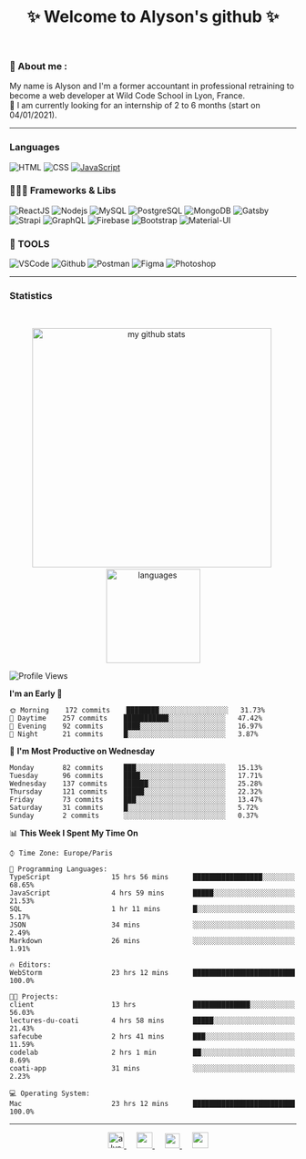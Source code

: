 <h1 align="center">
 ✨ Welcome to Alyson's github ✨
</h1>

<br/>

### 📖 About me :

My name is Alyson and I'm a former accountant in professional retraining to become a web developer at Wild Code School in Lyon, France. <br/>
🎯  I am currently looking for an internship of 2 to 6 months (start on 04/01/2021).

---

### Languages

![HTML](https://img.shields.io/badge/-HTML5-fff?&logo=HTML5)
![CSS](https://img.shields.io/badge/-CSS-fff?&logo=CSS3&logoColor=1572B6)
[![JavaScript](https://img.shields.io/badge/-JavaScript-fff?&logo=JavaScript&logoColor=ddc508)](https://github.com/alyson-b69?tab=repositories&q=&type=&language=javascript)



### 👩🏻‍💻 Frameworks & Libs

![ReactJS](https://img.shields.io/badge/-ReactJS-fff?&logo=React)
![Nodejs](https://img.shields.io/badge/-NodeJs-fff?&logo=node.js)
![MySQL](https://img.shields.io/badge/-MySQL-fff?&logo=MySQL)
![PostgreSQL](https://img.shields.io/badge/-PostgreSQL-fff?&logo=PostgreSQL&logoColor=336791)
![MongoDB](https://img.shields.io/badge/-MongoDB-fff?&logo=MongoDB)
![Gatsby](https://img.shields.io/badge/-Gatsby-fff?&logo=Gatsby&logoColor=8A2BE2)
![Strapi](https://img.shields.io/badge/-Strapi-fff?&logo=Strapi)
![GraphQL](https://img.shields.io/badge/-GraphQL-fff?&logo=GraphQL&logoColor=E10098)
![Firebase](https://img.shields.io/badge/-Firebase-fff?&logo=Firebase)
![Bootstrap](https://img.shields.io/badge/-Bootstrap-fff?&logo=Bootstrap&logoColor=563D7C)
![Material-UI](https://img.shields.io/badge/-MaterialUI-fff?&logo=Material-UI&logoColor=0081CB)

### 🔧 TOOLS

![VSCode](https://img.shields.io/badge/-VSCode-fff?&logo=Visual-studio-code&logoColor=007ACC)
![Github](https://img.shields.io/badge/-Github-fff?&logo=Github&logoColor=181717)
![Postman](https://img.shields.io/badge/-Postman-fff?&logo=Postman)
![Figma](https://img.shields.io/badge/-Figma-fff?&logo=Figma)
![Photoshop](https://img.shields.io/badge/-Photoshop-fff?&logo=Adobe-Photoshop&logoColor=31A8FF)

---

### Statistics

<br>

<p align="center">
<img src="https://github-readme-stats.vercel.app/api?username=alyson-b69&show_icons=true&theme=buefy" alt="my github stats" width="420"/>&nbsp;<img src="https://github-readme-stats.vercel.app/api/top-langs/?username=alyson-b69&layout=compact&theme=buefy" alt="languages" height="165">
</p>

<!--START_SECTION:waka-->
![Profile Views](http://img.shields.io/badge/Profile%20Views-2-blue)

**I'm an Early 🐤** 

```text
🌞 Morning    172 commits    ████████░░░░░░░░░░░░░░░░░   31.73% 
🌆 Daytime    257 commits    ███████████░░░░░░░░░░░░░░   47.42% 
🌃 Evening    92 commits     ████░░░░░░░░░░░░░░░░░░░░░   16.97% 
🌙 Night      21 commits     █░░░░░░░░░░░░░░░░░░░░░░░░   3.87%

```
📅 **I'm Most Productive on Wednesday** 

```text
Monday       82 commits     ███░░░░░░░░░░░░░░░░░░░░░░   15.13% 
Tuesday      96 commits     ████░░░░░░░░░░░░░░░░░░░░░   17.71% 
Wednesday    137 commits    ██████░░░░░░░░░░░░░░░░░░░   25.28% 
Thursday     121 commits    █████░░░░░░░░░░░░░░░░░░░░   22.32% 
Friday       73 commits     ███░░░░░░░░░░░░░░░░░░░░░░   13.47% 
Saturday     31 commits     █░░░░░░░░░░░░░░░░░░░░░░░░   5.72% 
Sunday       2 commits      ░░░░░░░░░░░░░░░░░░░░░░░░░   0.37%

```


📊 **This Week I Spent My Time On** 

```text
⌚︎ Time Zone: Europe/Paris

💬 Programming Languages: 
TypeScript               15 hrs 56 mins      █████████████████░░░░░░░░   68.65% 
JavaScript               4 hrs 59 mins       █████░░░░░░░░░░░░░░░░░░░░   21.53% 
SQL                      1 hr 11 mins        █░░░░░░░░░░░░░░░░░░░░░░░░   5.17% 
JSON                     34 mins             ░░░░░░░░░░░░░░░░░░░░░░░░░   2.49% 
Markdown                 26 mins             ░░░░░░░░░░░░░░░░░░░░░░░░░   1.91%

🔥 Editors: 
WebStorm                 23 hrs 12 mins      █████████████████████████   100.0%

🐱‍💻 Projects: 
client                   13 hrs              ██████████████░░░░░░░░░░░   56.03% 
lectures-du-coati        4 hrs 58 mins       █████░░░░░░░░░░░░░░░░░░░░   21.43% 
safecube                 2 hrs 41 mins       ███░░░░░░░░░░░░░░░░░░░░░░   11.59% 
codelab                  2 hrs 1 min         ██░░░░░░░░░░░░░░░░░░░░░░░   8.69% 
coati-app                31 mins             ░░░░░░░░░░░░░░░░░░░░░░░░░   2.23%

💻 Operating System: 
Mac                      23 hrs 12 mins      █████████████████████████   100.0%

```


<!--END_SECTION:waka-->

---

<p align="center">
  &emsp;
 <a href= "https://codesandbox.io/u/alyson-b69" rel="nofollow" target="_blank">
  <img src="https://api.iconify.design/logos-codesandbox.svg" alt="alyson codesandbox" height="28px" width="28px" />
 </a> 
   &emsp;
  <a href="https://alyson-b.netlify.app" rel="nofollow" target="_blank">
    <img src="https://img.icons8.com/material/256/000000/globe--v1.png" width="28px"/>
  </a>
   &emsp;
  <a href="https://linkedin.com/in/alyson-bernabeu-08249a172" rel="nofollow" target="_blank" >
    <img src="https://img.icons8.com/ios-filled/256/000000/linkedin.svg" width="26px"/>
  </a>
  &emsp;
  <a href= "https://instagram.com/alyson.b69" rel="nofollow" target="_blank">
    <img src="https://img.icons8.com/ios-glyphs/256/000000/instagram-new.svg" width="28px"/>
  </a>
</p>

